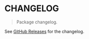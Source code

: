 # CHANGELOG

> Package changelog.

See [GitHub Releases](https://github.com/stdlib-js/iter-nth/releases) for the changelog.